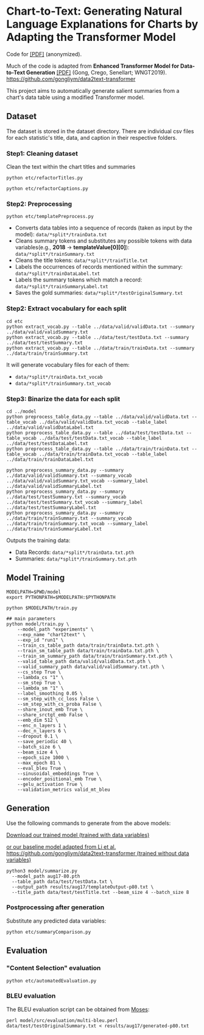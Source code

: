 # Chart-to-Text: Generating Natural Language Explanations for Charts by Adapting the Transformer Model
Code for [\[PDF\]](https://www.aclweb.org/anthology/) (anonymized).

Much of the code is adapted from **Enhanced Transformer Model for Data-to-Text Generation** [\[PDF\]](https://www.aclweb.org/anthology/D19-5615/) (Gong, Crego, Senellart; WNGT2019). https://github.com/gongliym/data2text-transformer

This project aims to automatically generate salient summaries from a chart's data table using a modified Transformer model.

## Dataset

The dataset is stored in the dataset directory. There are individual csv files for each statistic's title, data, and caption in their respective folders. 

### Step1: Cleaning dataset

Clean the text within the chart titles and summaries

```
python etc/refactorTitles.py

python etc/refactorCaptions.py

```

### Step2: Preprocessing

```
python etc/templatePreprocess.py
```

* Converts data tables into a sequence of records (taken as input by the model): `data/*split*/trainData.txt`
* Cleans summary tokens and substitutes any possible tokens with data variables(e.g., **2018** -> **templateValue[0][0]**): `data/*split*/trainSummary.txt`
* Cleans the title tokens: `data/*split*/trainTitle.txt`
* Labels the occurrences of records mentioned within the summary: `data/*split*/trainDataLabel.txt`
* Labels the summary tokens which match a record: `data/*split*/trainSummaryLabel.txt`
* Saves the gold summaries: `data/*split*/testOriginalSummary.txt`

### Step2: Extract vocabulary for each split

```
cd etc
python extract_vocab.py --table ../data/valid/validData.txt --summary ../data/valid/validSummary.txt
python extract_vocab.py --table ../data/test/testData.txt --summary ../data/test/testSummary.txt
python extract_vocab.py --table ../data/train/trainData.txt --summary ../data/train/trainSummary.txt
```

It will generate vocabulary files for each of them:

* `data/*split*/trainData.txt_vocab`
* `data/*split*/trainSummary.txt_vocab`

### Step3: Binarize the data for each split

```
cd ../model
python preprocess_table_data.py --table ../data/valid/validData.txt --table_vocab ../data/valid/validData.txt_vocab --table_label ../data/valid/validDataLabel.txt
python preprocess_table_data.py --table ../data/test/testData.txt --table_vocab ../data/test/testData.txt_vocab --table_label ../data/test/testDataLabel.txt
python preprocess_table_data.py --table ../data/train/trainData.txt --table_vocab ../data/train/trainData.txt_vocab --table_label ../data/train/trainDataLabel.txt

python preprocess_summary_data.py --summary ../data/valid/validSummary.txt --summary_vocab ../data/valid/validSummary.txt_vocab --summary_label ../data/valid/validSummaryLabel.txt
python preprocess_summary_data.py --summary ../data/test/testSummary.txt --summary_vocab ../data/test/testSummary.txt_vocab --summary_label ../data/test/testSummaryLabel.txt
python preprocess_summary_data.py --summary ../data/train/trainSummary.txt --summary_vocab ../data/train/trainSummary.txt_vocab --summary_label ../data/train/trainSummaryLabel.txt

```
Outputs the training data:
* Data Records: `data/*split*/trainData.txt.pth`
* Summaries: `data/*split*/trainSummary.txt.pth`

## Model Training
```
MODELPATH=$PWD/model
export PYTHONPATH=$MODELPATH:$PYTHONPATH

python $MODELPATH/train.py

## main parameters
python model/train.py \
    --model_path "experiments" \
    --exp_name "chart2text" \
    --exp_id "run1" \
    --train_cs_table_path data/train/trainData.txt.pth \
    --train_sm_table_path data/train/trainData.txt.pth \
    --train_sm_summary_path data/train/trainSummary.txt.pth \
    --valid_table_path data/valid/validData.txt.pth \
    --valid_summary_path data/valid/validSummary.txt.pth \
    --cs_step True \
    --lambda_cs "1" \
    --sm_step True \
    --lambda_sm "1" \
    --label_smoothing 0.05 \
    --sm_step_with_cc_loss False \
    --sm_step_with_cs_proba False \
    --share_inout_emb True \
    --share_srctgt_emb False \
    --emb_dim 512 \
    --enc_n_layers 1 \
    --dec_n_layers 6 \
    --dropout 0.1 \
    --save_periodic 40 \
    --batch_size 6 \
    --beam_size 4 \
    --epoch_size 1000 \
    --max_epoch 81 \
    --eval_bleu True \
    --sinusoidal_embeddings True \
    --encoder_positional_emb True \
    --gelu_activation True \
    --validation_metrics valid_mt_bleu
```

## Generation

Use the following commands to generate from the above models:

[Download our trained model (trained with data variables)](https://drive.google.com/file/d/1BsRvnfJH5ObV8m2RU_Cl4uBB7TcPb8s8/view?usp=sharing) 

[or our baseline model adapted from Li et al. https://github.com/gongliym/data2text-transformer (trained without data variables)](https://drive.google.com/file/d/1-vNnCwFLkKsyC2f4AOVh6kkqIpAhhWlt/view?usp=sharing) 

```
python3 model/summarize.py 
  --model_path aug17-80.pth 
  --table_path data/test/testData.txt \
  --output_path results/aug17/templateOutput-p80.txt \
  --title_path data/test/testTitle.txt --beam_size 4 --batch_size 8
```

### Postprocessing after generation
Substitute any predicted data variables:

```
python etc/summaryComparison.py
```

## Evaluation

### "Content Selection" evaluation
```
python etc/automatedEvaluation.py
```

### BLEU evaluation

The BLEU evaluation script can be obtained from [Moses](https://github.com/moses-smt/mosesdecoder/blob/master/scripts/generic/multi-bleu.perl):

```
perl model/src/evaluation/multi-bleu.perl data/test/testOriginalSummary.txt < results/aug17/generated-p80.txt
```

